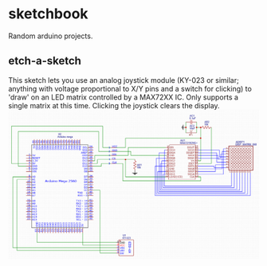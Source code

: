 # sketchbook
Random arduino projects.

## etch-a-sketch
This sketch lets you use an analog joystick module (KY-023 or similar; anything with voltage proportional to X/Y pins and a switch for clicking) to 'draw' on an LED matrix controlled by a MAX72XX IC. Only supports a single matrix at this time. Clicking the joystick clears the display.
![circuit diagram](etch-a-sketch.png)